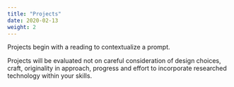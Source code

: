```yaml
---
title: "Projects"
date: 2020-02-13
weight: 2
---
```


Projects begin with a reading to contextualize a prompt.

Projects will be evaluated not on careful consideration of design choices, craft, originality in approach, progress and effort to incorporate researched technology within your skills.